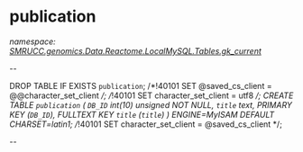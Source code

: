﻿# publication
_namespace: [SMRUCC.genomics.Data.Reactome.LocalMySQL.Tables.gk_current](./index.md)_

--
 
 DROP TABLE IF EXISTS `publication`;
 /*!40101 SET @saved_cs_client = @@character_set_client */;
 /*!40101 SET character_set_client = utf8 */;
 CREATE TABLE `publication` (
 `DB_ID` int(10) unsigned NOT NULL,
 `title` text,
 PRIMARY KEY (`DB_ID`),
 FULLTEXT KEY `title` (`title`)
 ) ENGINE=MyISAM DEFAULT CHARSET=latin1;
 /*!40101 SET character_set_client = @saved_cs_client */;
 
 --




